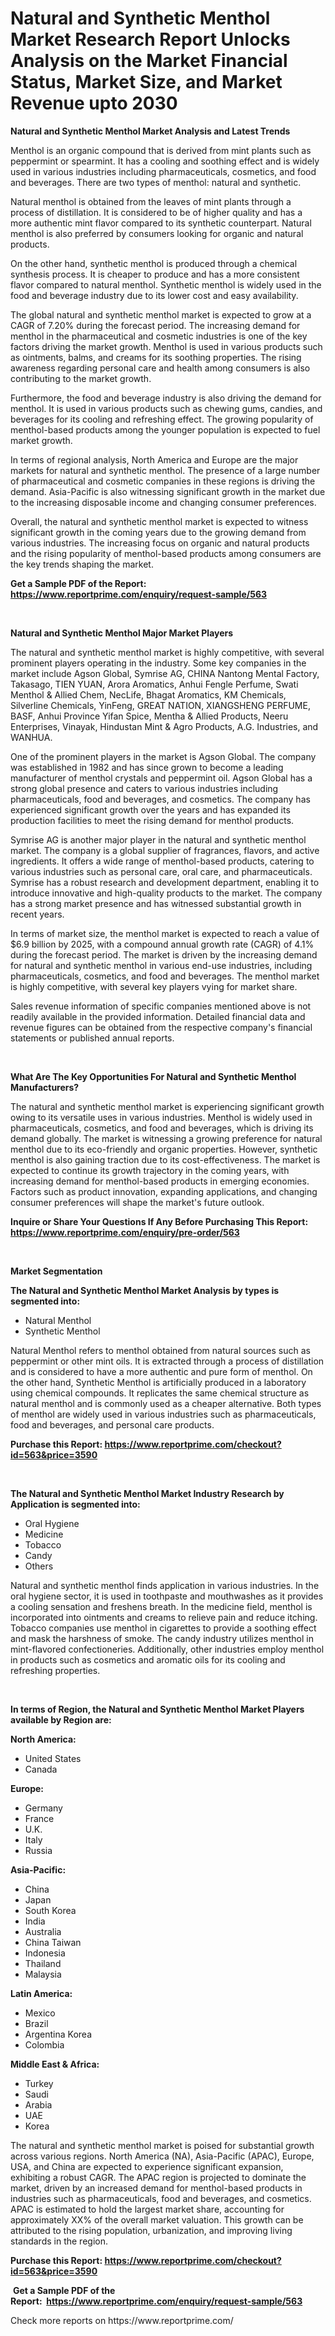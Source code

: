 <p><h1>Natural and Synthetic Menthol Market Research Report Unlocks Analysis on the Market Financial Status, Market Size, and Market Revenue upto 2030</h1></p><p><strong>Natural and Synthetic Menthol Market Analysis and Latest Trends</strong></p>
<p><p>Menthol is an organic compound that is derived from mint plants such as peppermint or spearmint. It has a cooling and soothing effect and is widely used in various industries including pharmaceuticals, cosmetics, and food and beverages. There are two types of menthol: natural and synthetic.</p><p>Natural menthol is obtained from the leaves of mint plants through a process of distillation. It is considered to be of higher quality and has a more authentic mint flavor compared to its synthetic counterpart. Natural menthol is also preferred by consumers looking for organic and natural products.</p><p>On the other hand, synthetic menthol is produced through a chemical synthesis process. It is cheaper to produce and has a more consistent flavor compared to natural menthol. Synthetic menthol is widely used in the food and beverage industry due to its lower cost and easy availability.</p><p>The global natural and synthetic menthol market is expected to grow at a CAGR of 7.20% during the forecast period. The increasing demand for menthol in the pharmaceutical and cosmetic industries is one of the key factors driving the market growth. Menthol is used in various products such as ointments, balms, and creams for its soothing properties. The rising awareness regarding personal care and health among consumers is also contributing to the market growth.</p><p>Furthermore, the food and beverage industry is also driving the demand for menthol. It is used in various products such as chewing gums, candies, and beverages for its cooling and refreshing effect. The growing popularity of menthol-based products among the younger population is expected to fuel market growth.</p><p>In terms of regional analysis, North America and Europe are the major markets for natural and synthetic menthol. The presence of a large number of pharmaceutical and cosmetic companies in these regions is driving the demand. Asia-Pacific is also witnessing significant growth in the market due to the increasing disposable income and changing consumer preferences.</p><p>Overall, the natural and synthetic menthol market is expected to witness significant growth in the coming years due to the growing demand from various industries. The increasing focus on organic and natural products and the rising popularity of menthol-based products among consumers are the key trends shaping the market.</p></p>
<p><strong>Get a Sample PDF of the Report:&nbsp; <a href="https://www.reportprime.com/enquiry/request-sample/563">https://www.reportprime.com/enquiry/request-sample/563</a></strong></p>
<p>&nbsp;</p>
<p><strong>Natural and Synthetic Menthol Major Market Players</strong></p>
<p><p>The natural and synthetic menthol market is highly competitive, with several prominent players operating in the industry. Some key companies in the market include Agson Global, Symrise AG, CHINA Nantong Mental Factory, Takasago, TIEN YUAN, Arora Aromatics, Anhui Fengle Perfume, Swati Menthol & Allied Chem, NecLife, Bhagat Aromatics, KM Chemicals, Silverline Chemicals, YinFeng, GREAT NATION, XIANGSHENG PERFUME, BASF, Anhui Province Yifan Spice, Mentha & Allied Products, Neeru Enterprises, Vinayak, Hindustan Mint & Agro Products, A.G. Industries, and WANHUA.</p><p>One of the prominent players in the market is Agson Global. The company was established in 1982 and has since grown to become a leading manufacturer of menthol crystals and peppermint oil. Agson Global has a strong global presence and caters to various industries including pharmaceuticals, food and beverages, and cosmetics. The company has experienced significant growth over the years and has expanded its production facilities to meet the rising demand for menthol products.</p><p>Symrise AG is another major player in the natural and synthetic menthol market. The company is a global supplier of fragrances, flavors, and active ingredients. It offers a wide range of menthol-based products, catering to various industries such as personal care, oral care, and pharmaceuticals. Symrise has a robust research and development department, enabling it to introduce innovative and high-quality products to the market. The company has a strong market presence and has witnessed substantial growth in recent years.</p><p>In terms of market size, the menthol market is expected to reach a value of $6.9 billion by 2025, with a compound annual growth rate (CAGR) of 4.1% during the forecast period. The market is driven by the increasing demand for natural and synthetic menthol in various end-use industries, including pharmaceuticals, cosmetics, and food and beverages. The menthol market is highly competitive, with several key players vying for market share.</p><p>Sales revenue information of specific companies mentioned above is not readily available in the provided information. Detailed financial data and revenue figures can be obtained from the respective company's financial statements or published annual reports.</p></p>
<p>&nbsp;</p>
<p><strong>What Are The Key Opportunities For Natural and Synthetic Menthol Manufacturers?</strong></p>
<p><p>The natural and synthetic menthol market is experiencing significant growth owing to its versatile uses in various industries. Menthol is widely used in pharmaceuticals, cosmetics, and food and beverages, which is driving its demand globally. The market is witnessing a growing preference for natural menthol due to its eco-friendly and organic properties. However, synthetic menthol is also gaining traction due to its cost-effectiveness. The market is expected to continue its growth trajectory in the coming years, with increasing demand for menthol-based products in emerging economies. Factors such as product innovation, expanding applications, and changing consumer preferences will shape the market's future outlook.</p></p>
<p><strong>Inquire or Share Your Questions If Any Before Purchasing This Report: <a href="https://www.reportprime.com/enquiry/pre-order/563">https://www.reportprime.com/enquiry/pre-order/563</a></strong></p>
<p>&nbsp;</p>
<p><strong>Market Segmentation</strong></p>
<p><strong>The Natural and Synthetic Menthol Market Analysis by types is segmented into:</strong></p>
<p><ul><li>Natural Menthol</li><li>Synthetic Menthol</li></ul></p>
<p><p>Natural Menthol refers to menthol obtained from natural sources such as peppermint or other mint oils. It is extracted through a process of distillation and is considered to have a more authentic and pure form of menthol. On the other hand, Synthetic Menthol is artificially produced in a laboratory using chemical compounds. It replicates the same chemical structure as natural menthol and is commonly used as a cheaper alternative. Both types of menthol are widely used in various industries such as pharmaceuticals, food and beverages, and personal care products.</p></p>
<p><strong>Purchase this Report:&nbsp;<a href="https://www.reportprime.com/checkout?id=563&price=3590">https://www.reportprime.com/checkout?id=563&price=3590</a></strong></p>
<p>&nbsp;</p>
<p><strong>The Natural and Synthetic Menthol Market Industry Research by Application is segmented into:</strong></p>
<p><ul><li>Oral Hygiene</li><li>Medicine</li><li>Tobacco</li><li>Candy</li><li>Others</li></ul></p>
<p><p>Natural and synthetic menthol finds application in various industries. In the oral hygiene sector, it is used in toothpaste and mouthwashes as it provides a cooling sensation and freshens breath. In the medicine field, menthol is incorporated into ointments and creams to relieve pain and reduce itching. Tobacco companies use menthol in cigarettes to provide a soothing effect and mask the harshness of smoke. The candy industry utilizes menthol in mint-flavored confectioneries. Additionally, other industries employ menthol in products such as cosmetics and aromatic oils for its cooling and refreshing properties.</p></p>
<p>&nbsp;</p>
<p><strong>In terms of Region, the Natural and Synthetic Menthol Market Players available by Region are:</strong></p>
<p>
    <p> <strong> North America: </strong>
        <ul>
            <li>United States</li>
            <li>Canada</li>
        </ul>
        </p> 
    <p> <strong> Europe: </strong>
        <ul>
            <li>Germany</li>
            <li>France</li>
            <li>U.K.</li>
            <li>Italy</li>
            <li>Russia</li>
        </ul>
        </p> 
    <p> <strong> Asia-Pacific: </strong>
        <ul>
            <li>China</li>
            <li>Japan</li>
            <li>South Korea</li>
            <li>India</li>
            <li>Australia</li>
            <li>China Taiwan</li>
            <li>Indonesia</li>
            <li>Thailand</li>
            <li>Malaysia</li>
        </ul>
        </p> 
    <p> <strong> Latin America: </strong>
        <ul>
            <li>Mexico</li>
            <li>Brazil</li>
            <li>Argentina Korea</li>
            <li>Colombia</li>
        </ul>
        </p> 
    <p> <strong> Middle East & Africa: </strong>
        <ul>
            <li>Turkey</li>
            <li>Saudi</li>
            <li>Arabia</li>
            <li>UAE</li>
            <li>Korea</li>
        </ul>
    </p>
    </p>
<p><p>The natural and synthetic menthol market is poised for substantial growth across various regions. North America (NA), Asia-Pacific (APAC), Europe, USA, and China are expected to experience significant expansion, exhibiting a robust CAGR. The APAC region is projected to dominate the market, driven by an increased demand for menthol-based products in industries such as pharmaceuticals, food and beverages, and cosmetics. APAC is estimated to hold the largest market share, accounting for approximately XX% of the overall market valuation. This growth can be attributed to the rising population, urbanization, and improving living standards in the region.</p></p>
<p><strong>Purchase this Report: <a href="https://www.reportprime.com/checkout?id=563&price=3590">https://www.reportprime.com/checkout?id=563&price=3590</a></strong></p>
<p>&nbsp;<strong>Get a Sample PDF of the Report:&nbsp;&nbsp;<a href="https://www.reportprime.com/enquiry/request-sample/563">https://www.reportprime.com/enquiry/request-sample/563</a></strong></p>
<p><strong></strong></p>
<p>Check more reports on https://www.reportprime.com/</p>